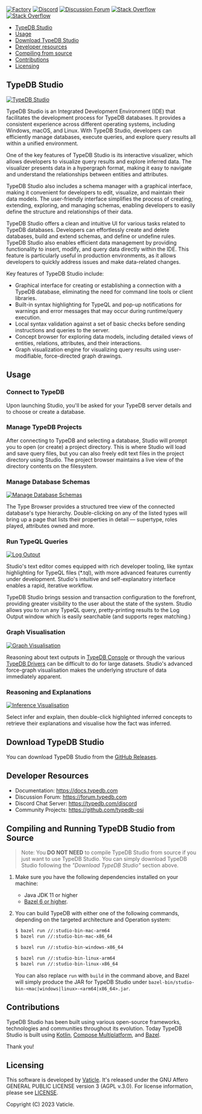 [![Factory](https://factory.vaticle.com/api/status/vaticle/typedb-studio/badge.svg)](https://factory.vaticle.com/vaticle/typedb-studio)
[![Discord](https://img.shields.io/discord/665254494820368395?color=7389D8&label=chat&logo=discord&logoColor=ffffff)](https://typedb.com/discord)
[![Discussion Forum](https://img.shields.io/discourse/https/forum.typedb.com/topics.svg)](https://forum.typedb.com)
[![Stack Overflow](https://img.shields.io/badge/stackoverflow-typedb-796de3.svg)](https://stackoverflow.com/questions/tagged/typedb)
[![Stack Overflow](https://img.shields.io/badge/stackoverflow-typeql-3dce8c.svg)](https://stackoverflow.com/questions/tagged/typeql)

* [TypeDB Studio](#typedb-studio)
* [Usage](#usage)
* [Download TypeDB Studio](#download-typedb-studio)
* [Developer resources](#developer-resources)
* [Compiling from source](#compiling-and-running-typedb-studio-from-source)
* [Contributions](#contributions)
* [Licensing](#licensing)

## TypeDB Studio

[![TypeDB Studio](./docs/images/studio-full-1.png)](./docs/images/studio-full-1.png)

TypeDB Studio is an Integrated Development Environment (IDE)
that facilitates the development process for TypeDB databases.
It provides a consistent experience across different operating systems, including Windows, macOS, and Linux.
With TypeDB Studio, developers can efficiently manage databases,
execute queries, and explore query results all within a unified environment.

One of the key features of TypeDB Studio is its interactive visualizer,
which allows developers to visualize query results and explore inferred data.
The visualizer presents data in a hypergraph format,
making it easy to navigate and understand the relationships between entities and attributes.

TypeDB Studio also includes a schema manager with a graphical interface,
making it convenient for developers to edit, visualize, and maintain their data models.
The user-friendly interface simplifies the process of creating, extending, exploring,
and managing schemas, enabling developers to easily define the structure and relationships of their data.

TypeDB Studio offers a clean and intuitive UI for various tasks related to TypeDB databases.
Developers can effortlessly create and delete databases, build and extend schemas, and define or undefine rules.
TypeDB Studio also enables efficient data management by providing functionality to insert, modify,
and query data directly within the IDE.
This feature is particularly useful in production environments,
as it allows developers to quickly address issues and make data-related changes.

Key features of TypeDB Studio include:

- Graphical interface for creating or establishing a connection with a TypeDB database, eliminating the need for command line tools or client libraries.
- Built-in syntax highlighting for TypeQL and pop-up notifications for warnings and error messages that may occur during runtime/query execution.
- Local syntax validation against a set of basic checks before sending instructions and queries to the server.
- Concept browser for exploring data models, including detailed views of entities, relations, attributes, and their interactions.
- Graph visualization engine for visualizing query results using user-modifiable, force-directed graph drawings.

## Usage

### Connect to TypeDB

Upon launching Studio, you'll be asked for your TypeDB server details and to choose or create a database.

### Manage TypeDB Projects

After connecting to TypeDB and selecting a database, Studio will prompt you to open (or create) a project directory.
This is where Studio will load and save query files, but you can also freely edit text files in the project directory
using Studio. The project browser maintains a live view of the directory contents on the filesystem.

### Manage Database Schemas

[![Manage Database Schemas](./docs/images/type-browser-1.gif)](./docs/images/type-browser-1.gif)

The Type Browser provides a structured tree view of the connected database's type hierarchy. Double-clicking on any of
the listed types will bring up a page that lists their properties in detail — supertype, roles played, attributes owned
and more.

### Run TypeQL Queries

[![Log Output](./docs/images/log-output-1.gif)](./docs/images/log-output-1.gif)

Studio's text editor comes equipped with rich developer tooling, like syntax highlighting
for TypeQL files (\*.tql), with more advanced features currently under development. Studio's intuitive and
self-explanatory interface enables a rapid, iterative workflow.

TypeDB Studio brings session and transaction configuration to the forefront, providing greater visibility to the user
about the state of the system. Studio allows you to run any TypeQL query, pretty-printing results
to the Log Output window which is easily searchable (and supports regex matching.)

### Graph Visualisation

[![Graph Visualisation](./docs/images/graph-vis-1.gif)](./docs/images/graph-vis-1.gif)

Reasoning about text outputs in [TypeDB Console](https://docs.typedb.com/docs/console/console) or through
the various [TypeDB Drivers](https://docs.typedb.com/docs/driver-api/overview) can be difficult to do for large
datasets. Studio's advanced force-graph visualisation makes the underlying structure of data immediately apparent.

### Reasoning and Explanations

[![Inference Visualisation](./docs/images/infer-vis-1.gif)](./docs/images/infer-vis-1.gif)

Select infer and explain, then double-click highlighted inferred concepts to retrieve their explanations and visualise
how the fact was inferred.

## Download TypeDB Studio

You can download TypeDB Studio from the [GitHub Releases](https://github.com/vaticle/typedb-studio/releases).

## Developer Resources

- Documentation: https://docs.typedb.com
- Discussion Forum: https://forum.typedb.com
- Discord Chat Server: https://typedb.com/discord
- Community Projects: https://github.com/typedb-osi

## Compiling and Running TypeDB Studio from Source

> Note: You **DO NOT NEED** to compile TypeDB Studio from source if you just want to use TypeDB Studio. You can
> simply download TypeDB Studio following the _"Download TypeDB Studio"_ section above.

1. Make sure you have the following dependencies installed on your machine:
    - Java JDK 11 or higher
    - [Bazel 6 or higher](https://bazel.build/install).
 
2. You can build TypeDB with either one of the following commands, depending on the targeted architecture and 
   Operation system: 
   ```sh
   $ bazel run //:studio-bin-mac-arm64
   $ bazel run //:studio-bin-mac-x86_64
   ```
   ```sh
   $ bazel run //:studio-bin-windows-x86_64
   ```
   ```sh
   $ bazel run //:studio-bin-linux-arm64
   $ bazel run //:studio-bin-linux-x86_64
   ```
   You can also replace `run` with `build` in the command above, and Bazel will simply produce the JAR for TypeDB Studio
   under `bazel-bin/studio-bin-<mac|windows|linux>-<arm64|x86_64>.jar`.

## Contributions

TypeDB Studio has been built using various open-source frameworks, technologies and communities throughout its 
evolution. Today TypeDB Studio is built
using [Kotlin](https://kotlinlang.org),
[Compose Multiplatform](https://github.com/JetBrains/compose-jb),
and [Bazel](https://bazel.build).

Thank you!

## Licensing

This software is developed by [Vaticle](https://typedb.com/). 
It's released under the GNU Affero GENERAL PUBLIC LICENSE version 3 (AGPL v.3.0). 
For license information, please see [LICENSE](https://github.com/vaticle/typedb-studio/blob/master/LICENSE). 

Copyright (C) 2023 Vaticle.
